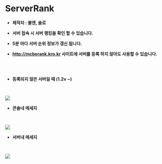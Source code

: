 # ServerRank

* **제작자 : 블앤, 솔로**

* **서버 접속 시 서버 랭킹을 확인 할 수 있습니다.**

* **5분 마다 서버 순위 정보가 갱신 됩니다.**

* **http://mcberank.kro.kr 사이트에 서버를 등록 하지 않아도 사용할 수 있습니다.**

<br>
<br>

* **등록되지 않은 서버일 때 (1.2v ~)**
<br>

![](https://github.com/UnixTeamAdmin/ServerRank/blob/master/picture/register.png)
* **콘솔내 메세지**
<br>

![](https://github.com/UnixTeamAdmin/ServerRank/blob/master/picture/rank.png)
* **서버내 메세지**
<br>

![](https://i.imgur.com/UiZVRVj.jpg)
